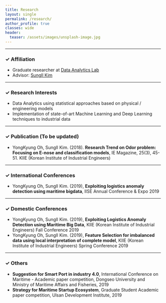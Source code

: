 ```yaml
---
title: Research
layout: single
permalink: /research/
author_profile: true
classes: wide
header:
  teaser: /assets/images/unsplash-image.jpg
---
```


--------------------
<h3> &#10003; Affiliation </h3>
<ul>
  <li> Graduate researcher at <a href="http://analytics.unist.ac.kr/">Data Analytics Lab</a> </li>
  <li> Advisor: <a href="https://scholar.google.com/citations?user=BISaBGoAAAAJ&hl">SungIl Kim</a> </li>
</ul>

--------------------
<h3> &#10003; Research Interests </h3>
<ul>
  <li> Data Analytics using statistical approaches based on physical / engineering models </li>
  <li> Implementation of state-of-art Machine Learning and Deep Learning techniques to industrial data </li>
<!---
  <li> Working domain: Maritime surveillance | Shipping Logistics | Urban traffic and accident congestion propagation | Gas sensor array and electronic Nose | Nuclear reactor operation </li>
  <li> Keywords: Physical / Engineering Model & Simulation | Anomaly Detection using machine learning | Transfer learning with domain knowledge </li>
--->
</ul>

--------------------
<h3> &#10003; Publication (To be updated)</h3>
<ul>
  <li> YongKyung Oh, SungIl Kim. (2018). <b>Research Trend on Odor problem: Focusing on E-nose and classification models</b>, IE Magazine, 25(3), 45-51. KIIE (Korean Institute of Industrial Engineers)</li>
</ul>

--------------------
<h3> &#10003; International Conferences </h3>
<ul>
  <li> YongKyung Oh, SungIl Kim. (2019), <b>Exploiting logistics anomaly detection using maritime bigdata</b>, IISE Annual Conference & Expo 2019  </li>
</ul>

--------------------
<h3> &#10003; Domestic Conferences </h3>
<ul>
  <li> YongKyung Oh, SungIl Kim. (2019), <b>Exploiting Logistics Anomaly Detection using Maritime Big Data</b>, KIIE (Korean Institute of Industrial Engineers) Fall Conference 2019  </li>
  <li> YongKyung Oh, SungIl Kim. (2019), <b>Feature Selection for imbalanced data using local interpretation of complete model</b>, KIIE (Korean Institute of Industrial Engineers) Spring Conference 2019  </li>
</ul>

--------------------
<h3> &#10003; Others </h3>
<ul>
  <li> <b>Suggestion for Smart Port in industry 4.0</b>, International Conference on Maritime - Academic paper competition, Dongseo University and Ministry of Maritime Affairs and Fisheries, 2019 </li>
  <li> <b>Strategy for Maritime Startup Ecosystem</b>, Graduate Student Academic paper competition, Ulsan Development Institute, 2019 </li>
</ul>
